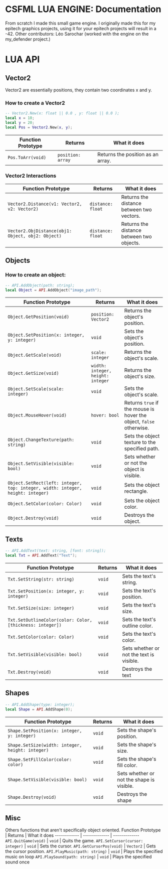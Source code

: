 # CSFML LUA ENGINE: Documentation
From scratch I made this small game engine.
I originally made this for my epitech graphics projects, using it for your epitech projects will result in a -42.
Other contributors: Léo Sarochar (worked with the engine on the my_defender project.)
# LUA API
## Vector2
Vector2 are essentially positions, they contain two coordinates x and y.
### How to create a Vector2
```lua
-- Vector2.New(x: float || 0.0 , y: float || 0.0 );
local x = 10;
local y = 20;
local Pos = Vector2.New(x, y);
```
Function Prototype | Returns | What it does
------------ | ------------- | -------------
```Pos.ToArr(void)``` | ```position: array``` | Returns the position as an array.

### Vector2 Interactions
Function Prototype | Returns | What it does
------------ | ------------- | -------------
```Vector2.Distance(v1: Vector2, v2: Vector2)``` | ```distance: float``` | Returns the distance between two vectors.
```Vector2.ObjDistance(obj1: Object, obj2: Object)``` | ```distance: float``` | Returns the distance between two objects.
## Objects
### How to create an object:
```lua
-- API.AddObject(path: string);
local Object = API.AddObject("image_path");
```
Function Prototype | Returns | What it does
------------ | ------------- | -------------
```Object.GetPosition(void)``` | ```position: Vector2``` | Returns the object's position.
```Object.SetPosition(x: integer, y: integer)``` | ```void``` | Sets the object's position.
```Object.GetScale(void)``` | ```scale: integer``` | Returns the object's scale.
```Object.GetSize(void)``` | ```width: integer, height: integer``` | Returns the object's size.
```Object.SetScale(scale: integer)``` | ```void``` | Sets the object's scale.
```Object.MouseHover(void)``` | ```hover: bool``` | Returns ``true`` if the mouse is hover the object, ``false`` otherwise.
```Object.ChangeTexture(path: string)``` | ```void``` | Sets the object texture to the specified path.
```Object.SetVisible(visible: bool)``` | ```void``` | Sets whether or not the object is visible.
```Object.SetRect(left: integer, top: integer, width: integer, height: integer)``` | ```void``` | Sets the object rectangle.
```Object.SetColor(color: Color)``` | ```void``` | Sets the object color.
```Object.Destroy(void)``` | ```void``` | Destroys the object.
## Texts
```lua
-- API.AddText(text: string, [font: string]);
local Txt = API.AddText("Text");
```
Function Prototype | Returns | What it does
------------ | ------------- | -------------
```Txt.SetString(str: string)``` | ```void``` | Sets the text's string.
```Txt.SetPosition(x: integer, y: integer)``` | ```void``` | Sets the text's position.
```Txt.SetSize(size: integer)``` | ```void``` | Sets the text's size.
```Txt.SetOutlineColor(color: Color, [thickness: integer])``` | ```void``` | Sets the text's outline color.
```Txt.SetColor(color: Color)``` | ```void``` | Sets the text's color.
```Txt.SetVisible(visible: bool)``` | ```void``` | Sets whether or not the text is visible.
```Txt.Destroy(void)``` | ```void``` | Destroys the text
## Shapes
```lua
-- API.AddShape(type: integer);
local Shape = API.AddShape(0);
```
Function Prototype | Returns | What it does
------------ | ------------- | -------------
```Shape.SetPosition(x: integer, y: integer)``` | ```void``` | Sets the shape's position.
```Shape.SetSize(width: integer, height: integer)``` | ```void``` | Sets the shape's size.
```Shape.SetFillColor(color: color)``` | ```void``` | Sets the shape's fill color.
```Shape.SetVisible(visible: bool)``` | ```void``` | Sets whether or not the shape is visible.
```Shape.Destroy(void)``` | ```void``` | Destroys the shape
## Misc
Others functions that aren't specifically object oriented.
Function Prototype | Returns | What it does
------------ | ------------- | -------------
```API.QuitGame(void)``` | ```void``` | Quits the game.
```API.SetCursor(cursor: integer)``` | ```void``` | Sets the cursor.
```API.GetCursorPos(void)``` | ```Vector2``` | Gets the cursor position.
```API.PlayMusic(path: string)``` | ```void``` | Plays the specified music on loop
```API.PlaySound(path: string)``` | ```void``` | Plays the specified sound once